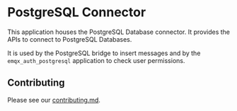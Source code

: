 # PostgreSQL Connector

This application houses the PostgreSQL Database connector.
It provides the APIs to connect to PostgreSQL Databases.

It is used by the PostgreSQL bridge to insert messages and by the `emqx_auth_postgresql` application to check user permissions.

## Contributing

Please see our [contributing.md](../../CONTRIBUTING.md).
